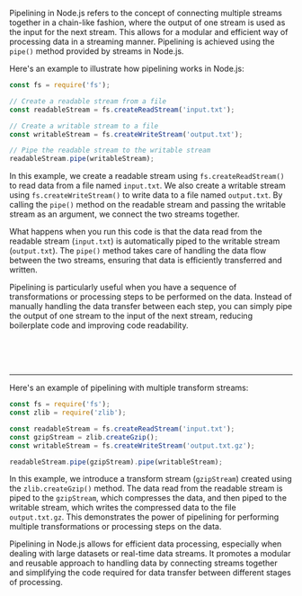 Pipelining in Node.js refers to the concept of connecting multiple streams together in a chain-like fashion, where the output of one stream is used as the input for the next stream. This allows for a modular and efficient way of processing data in a streaming manner. Pipelining is achieved using the `pipe()` method provided by streams in Node.js.

Here's an example to illustrate how pipelining works in Node.js:

```javascript
const fs = require('fs');

// Create a readable stream from a file
const readableStream = fs.createReadStream('input.txt');

// Create a writable stream to a file
const writableStream = fs.createWriteStream('output.txt');

// Pipe the readable stream to the writable stream
readableStream.pipe(writableStream);
```

In this example, we create a readable stream using `fs.createReadStream()` to read data from a file named `input.txt`. We also create a writable stream using `fs.createWriteStream()` to write data to a file named `output.txt`. By calling the `pipe()` method on the readable stream and passing the writable stream as an argument, we connect the two streams together.

What happens when you run this code is that the data read from the readable stream (`input.txt`) is automatically piped to the writable stream (`output.txt`). The `pipe()` method takes care of handling the data flow between the two streams, ensuring that data is efficiently transferred and written.

Pipelining is particularly useful when you have a sequence of transformations or processing steps to be performed on the data. Instead of manually handling the data transfer between each step, you can simply pipe the output of one stream to the input of the next stream, reducing boilerplate code and improving code readability.

<br>
<br>
<br>
<hr>

Here's an example of pipelining with multiple transform streams:

```javascript
const fs = require('fs');
const zlib = require('zlib');

const readableStream = fs.createReadStream('input.txt');
const gzipStream = zlib.createGzip();
const writableStream = fs.createWriteStream('output.txt.gz');

readableStream.pipe(gzipStream).pipe(writableStream);
```

In this example, we introduce a transform stream (`gzipStream`) created using the `zlib.createGzip()` method. The data read from the readable stream is piped to the `gzipStream`, which compresses the data, and then piped to the writable stream, which writes the compressed data to the file `output.txt.gz`. This demonstrates the power of pipelining for performing multiple transformations or processing steps on the data.

Pipelining in Node.js allows for efficient data processing, especially when dealing with large datasets or real-time data streams. It promotes a modular and reusable approach to handling data by connecting streams together and simplifying the code required for data transfer between different stages of processing.
